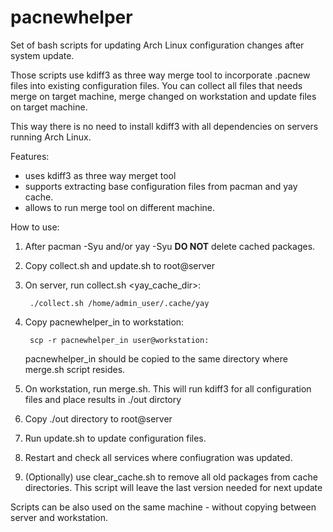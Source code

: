 # pacnewhelper
Set of bash scripts for updating Arch Linux configuration changes after system update.

Those scripts use kdiff3 as three way merge tool to incorporate .pacnew files into existing configuration files.
You can collect all files that needs merge on target machine, merge changed on workstation and update files on target machine.

This way there is no need to install kdiff3 with all dependencies on servers running Arch Linux.

Features:
 
 - uses kdiff3 as three way merget tool
 - supports extracting base configuration files from pacman and yay cache.
 - allows to run merge tool on different machine.

How to use:

1. After pacman -Syu and/or yay -Syu **DO NOT** delete cached packages.
1. Copy collect.sh and update.sh to root@server
1. On server, run collect.sh <yay_cache_dir>:

        ./collect.sh /home/admin_user/.cache/yay

1. Copy pacnewhelper_in to workstation:

        scp -r pacnewhelper_in user@workstation:
    
    pacnewhelper_in should be copied to the same directory where merge.sh script resides.

1. On workstation, run merge.sh. This will run kdiff3 for all configuration files 
   and place results in ./out dirctory
   
1. Copy ./out directory to root@server
1. Run update.sh to update configuration files.
1. Restart and check all services where confiugration was updated.
1. (Optionally) use clear_cache.sh to remove all old packages from cache directories. This script will 
   leave the last version needed for next update

Scripts can be also used on the same machine - without copying between server and workstation.
